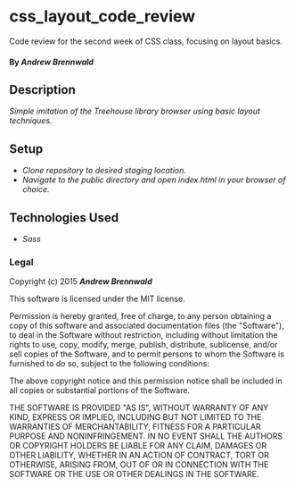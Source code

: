# css_layout_code_review
Code review for the second week of CSS class, focusing on layout basics.

#### By _**Andrew Brennwald**_

## Description

_Simple imitation of the Treehouse library browser using basic layout techniques._

## Setup

* _Clone repository to desired staging location._
* _Navigate to the public directory and open index.html in your browser of choice._

## Technologies Used

* _Sass_

### Legal

Copyright (c) 2015 **_Andrew Brennwald_**

This software is licensed under the MIT license.

Permission is hereby granted, free of charge, to any person obtaining a copy
of this software and associated documentation files (the "Software"), to deal
in the Software without restriction, including without limitation the rights
to use, copy, modify, merge, publish, distribute, sublicense, and/or sell
copies of the Software, and to permit persons to whom the Software is
furnished to do so, subject to the following conditions:

The above copyright notice and this permission notice shall be included in
all copies or substantial portions of the Software.

THE SOFTWARE IS PROVIDED "AS IS", WITHOUT WARRANTY OF ANY KIND, EXPRESS OR
IMPLIED, INCLUDING BUT NOT LIMITED TO THE WARRANTIES OF MERCHANTABILITY,
FITNESS FOR A PARTICULAR PURPOSE AND NONINFRINGEMENT. IN NO EVENT SHALL THE
AUTHORS OR COPYRIGHT HOLDERS BE LIABLE FOR ANY CLAIM, DAMAGES OR OTHER
LIABILITY, WHETHER IN AN ACTION OF CONTRACT, TORT OR OTHERWISE, ARISING FROM,
OUT OF OR IN CONNECTION WITH THE SOFTWARE OR THE USE OR OTHER DEALINGS IN
THE SOFTWARE.
